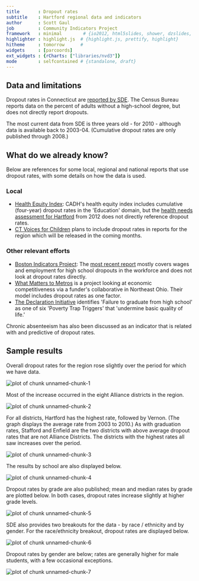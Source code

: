 ```yaml
---
title       : Dropout rates
subtitle    : Hartford regional data and indicators
author      : Scott Gaul
job         : Community Indicators Project
framework   : minimal        # {io2012, html5slides, shower, dzslides, ...}
highlighter : highlight.js  # {highlight.js, prettify, highlight}
hitheme     : tomorrow      # 
widgets     : [parcoords]
ext_widgets : {rCharts: ["libraries/nvd3"]} 
mode        : selfcontained # {standalone, draft}
---
```


## Data and limitations

Dropout rates in Connecticut are [reported by SDE](http://sdeportal.ct.gov/Cedar/WEB/ct_report/DropoutDT.aspx). The Census Bureau reports data on the percent of adults without a high-school degree, but does not directly report dropouts. 

The most current data from SDE is three years old - for 2010 - although data is available back to 2003-04. (Cumulative dropout rates are only published through 2008.)

## What do we already know?

Below are references for some local, regional and national reports that use dropout rates, with some details on how the data is used. 

### Local

* [Health Equity Index](http://www.cadh.org/health-equity/health-equity-index.html): CADH's health equity index includes cumulative (four-year) dropout rates in the 'Education' domain, but the [health needs assessment for Hartford](http://hhs.hartford.gov/Shared%20Documents/Community%20health%20needs%20assessment%202012.pdf) from 2012 does not directly reference dropout rates. 
* [CT Voices for Children](http://www.ctvoices.org/) plans to include dropout rates in reports for the region which will be released in the coming months. 

### Other relevant efforts

* [Boston Indicators Project](http://www.bostonindicators.org/): The [most recent report](http://www.bostonindicators.org/~/media/Files/IndicatorsReports/Reports/Indicator%20Reports/Indicators2012.pdf) mostly covers wages and employment for high school dropouts in the workforce and does not look at dropout rates directly.
* [What Matters to Metros](http://www.thefundneo.org/what-matters/what-matters-metros) is a project looking at economic competitiveness via a funder's collaborative in Northeast Ohio. Their model includes dropout rates as one factor. 
* [The Declaration Initiative](http://15th-www.declarationinitiative.org/poverty-in-america/6-deadly-poverty-trap-triggers) identifies 'Failure to graduate from high school' as one of six 'Poverty Trap Triggers' that 'undermine basic quality of life.'

Chronic absenteeism has also been discussed as an indicator that is related with and predictive of dropout rates. 

## Sample results

Overall dropout rates for the region rose slightly over the period for which we have data. 


![plot of chunk unnamed-chunk-1](assets/fig/unnamed-chunk-1.png) 


Most of the increase occurred in the eight Alliance districts in the region. 

![plot of chunk unnamed-chunk-2](assets/fig/unnamed-chunk-2.png) 


For all districts, Hartford has the highest rate, followed by Vernon. (The graph displays the average rate from 2003 to 2010.) As with graduation rates, Stafford and Enfield are the two districts with above average dropout rates that are not Alliance Districts. The districts with the highest rates all saw increases over the period. 

![plot of chunk unnamed-chunk-3](assets/fig/unnamed-chunk-3.png) 


The results by school are also displayed below.

![plot of chunk unnamed-chunk-4](assets/fig/unnamed-chunk-4.png) 


Dropout rates by grade are also published; mean and median rates by grade are plotted below. In both cases, dropout rates increase slightly at higher grade levels. 

![plot of chunk unnamed-chunk-5](assets/fig/unnamed-chunk-5.png) 


SDE also provides two breakouts for the data - by race / ethnicity and by gender. For the race/ethnicity breakout, dropout rates are displayed below.  

![plot of chunk unnamed-chunk-6](assets/fig/unnamed-chunk-6.png) 


Dropout rates by gender are below; rates are generally higher for male students, with a few occasional exceptions. 


![plot of chunk unnamed-chunk-7](assets/fig/unnamed-chunk-7.png) 


